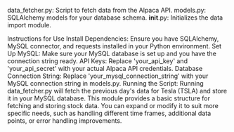 data_fetcher.py: Script to fetch data from the Alpaca API.
models.py: SQLAlchemy models for your database schema.
__init__.py: Initializes the data import module.

Instructions for Use
Install Dependencies: Ensure you have SQLAlchemy, MySQL connector, and requests installed in your Python environment.
Set Up MySQL: Make sure your MySQL database is set up and you have the connection string ready.
API Keys: Replace 'your_api_key' and 'your_api_secret' with your actual Alpaca API credentials.
Database Connection String: Replace 'your_mysql_connection_string' with your MySQL connection string in models.py.
Running the Script: Running data_fetcher.py will fetch the previous day's data for Tesla (TSLA) and store it in your MySQL database.
This module provides a basic structure for fetching and storing stock data. You can expand or modify it to suit more specific needs, such as handling different time frames, additional data points, or error handling improvements.